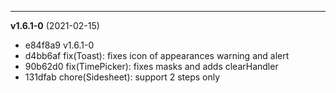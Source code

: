 
-------------------
 **v1.6.1-0**  (2021-02-15) 

* e84f8a9 v1.6.1-0
* d4bb6af fix(Toast): fixes icon of appearances warning and alert
* 90b62d0 fix(TimePicker): fixes masks and adds clearHandler
* 131dfab chore(Sidesheet): support 2 steps only
